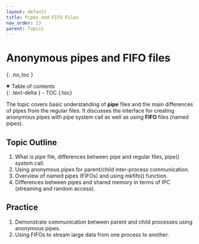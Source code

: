 ```yaml
---
layout: default
title: Pipes and FIFO Files
nav_order: 13
parent: Topics
---
```


# Anonymous pipes and FIFO files 
{: .no_toc }

<details open markdown="block">
  <summary>
    Table of contents
  </summary>
  {: .text-delta }
- TOC
{:toc}
</details>

The topic covers basic understanding of **pipe** files and the main differences of pipes from the regular files. It discusses the interface for creating anonymous pipes with pipe system call as well as using **FIFO** files (named pipes). 

## Topic Outline

1. What is pipe file, differences between pipe and regular files, pipe() system call.
2. Using anonymous pipes for parent/child inter-process communication.
3. Overview of named pipes (FIFOs) and using mkfifo() function. 
4. Differences between pipes and shared memory in terms of IPC (streaming and random access).

## Practice

1. Demonstrate communication between parent and child processes using anonymous pipes.
2. Using FIFOs to stream large data from one process to another.

